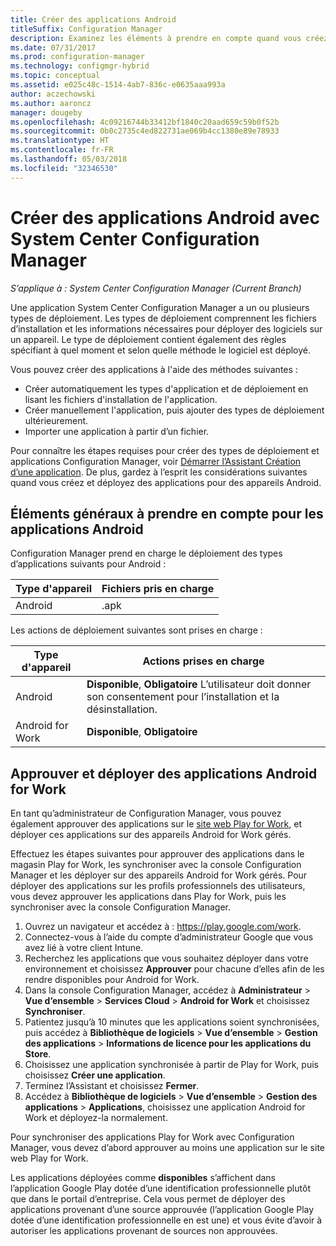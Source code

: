 ```yaml
---
title: Créer des applications Android
titleSuffix: Configuration Manager
description: Examinez les éléments à prendre en compte quand vous créez et déployez des applications pour appareils Android.
ms.date: 07/31/2017
ms.prod: configuration-manager
ms.technology: configmgr-hybrid
ms.topic: conceptual
ms.assetid: e025c48c-1514-4ab7-836c-e0635aaa993a
author: aczechowski
ms.author: aaroncz
manager: dougeby
ms.openlocfilehash: 4c09216744b33412bf1840c20aad659c59b0f52b
ms.sourcegitcommit: 0b0c2735c4ed822731ae069b4cc1380e89e78933
ms.translationtype: HT
ms.contentlocale: fr-FR
ms.lasthandoff: 05/03/2018
ms.locfileid: "32346530"
---
```

# <a name="create-android-applications-with-system-center-configuration-manager"></a>Créer des applications Android avec System Center Configuration Manager

*S’applique à : System Center Configuration Manager (Current Branch)*

Une application System Center Configuration Manager a un ou plusieurs types de déploiement. Les types de déploiement comprennent les fichiers d’installation et les informations nécessaires pour déployer des logiciels sur un appareil. Le type de déploiement contient également des règles spécifiant à quel moment et selon quelle méthode le logiciel est déployé.  

 Vous pouvez créer des applications à l'aide des méthodes suivantes :  

-   Créer automatiquement les types d'application et de déploiement en lisant les fichiers d'installation de l'application.  
-   Créer manuellement l'application, puis ajouter des types de déploiement ultérieurement.  
-   Importer une application à partir d’un fichier.  

Pour connaître les étapes requises pour créer des types de déploiement et applications Configuration Manager, voir [Démarrer l’Assistant Création d’une application](../../apps/deploy-use/create-applications.md#start-the-create-application-wizard). De plus, gardez à l’esprit les considérations suivantes quand vous créez et déployez des applications pour des appareils Android.  

## <a name="general-considerations-for-android-apps"></a>Éléments généraux à prendre en compte pour les applications Android

Configuration Manager prend en charge le déploiement des types d’applications suivants pour Android :

|Type d'appareil|Fichiers pris en charge|
|-|-|
|Android|.apk|

Les actions de déploiement suivantes sont prises en charge :

|Type d'appareil|Actions prises en charge|
|-|-|
|Android|**Disponible**, **Obligatoire** L’utilisateur doit donner son consentement pour l’installation et la désinstallation.|
|Android for Work |**Disponible**, **Obligatoire** |

## <a name="approve-and-deploy-android-for-work-apps"></a>Approuver et déployer des applications Android for Work
En tant qu’administrateur de Configuration Manager, vous pouvez également approuver des applications sur le [site web Play for Work](https://play.google.com/work), et déployer ces applications sur des appareils Android for Work gérés.

Effectuez les étapes suivantes pour approuver des applications dans le magasin Play for Work, les synchroniser avec la console Configuration Manager et les déployer sur des appareils Android for Work gérés. Pour déployer des applications sur les profils professionnels des utilisateurs, vous devez approuver les applications dans Play for Work, puis les synchroniser avec la console Configuration Manager.

1. Ouvrez un navigateur et accédez à : https://play.google.com/work.
2. Connectez-vous à l’aide du compte d’administrateur Google que vous avez lié à votre client Intune.
3. Recherchez les applications que vous souhaitez déployer dans votre environnement et choisissez **Approuver** pour chacune d’elles afin de les rendre disponibles pour Android for Work.
4. Dans la console Configuration Manager, accédez à **Administrateur** > **Vue d’ensemble** > **Services Cloud** > **Android for Work** et choisissez **Synchroniser**.
5. Patientez jusqu’à 10 minutes que les applications soient synchronisées, puis accédez à **Bibliothèque de logiciels** > **Vue d’ensemble** > **Gestion des applications** > **Informations de licence pour les applications du Store**.
6. Choisissez une application synchronisée à partir de Play for Work, puis choisissez **Créer une application**.
7. Terminez l’Assistant et choisissez **Fermer**.
8. Accédez à **Bibliothèque de logiciels** > **Vue d’ensemble** > **Gestion des applications** > **Applications**, choisissez une application Android for Work et déployez-la normalement.

Pour synchroniser des applications Play for Work avec Configuration Manager, vous devez d’abord approuver au moins une application sur le site web Play for Work.

Les applications déployées comme **disponibles** s’affichent dans l’application Google Play dotée d’une identification professionnelle plutôt que dans le portail d’entreprise. Cela vous permet de déployer des applications provenant d’une source approuvée (l’application Google Play dotée d’une identification professionnelle en est une) et vous évite d’avoir à autoriser les applications provenant de sources non approuvées.
